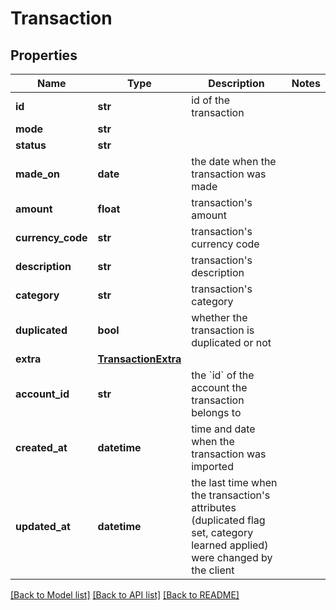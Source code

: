 # Transaction

## Properties
Name | Type | Description | Notes
------------ | ------------- | ------------- | -------------
**id** | **str** | id of the transaction | 
**mode** | **str** |  | 
**status** | **str** |  | 
**made_on** | **date** | the date when the transaction was made | 
**amount** | **float** | transaction&#x27;s amount | 
**currency_code** | **str** | transaction&#x27;s currency code | 
**description** | **str** | transaction&#x27;s description | 
**category** | **str** | transaction&#x27;s category | 
**duplicated** | **bool** | whether the transaction is duplicated or not | 
**extra** | [**TransactionExtra**](TransactionExtra.md) |  | 
**account_id** | **str** | the &#x60;id&#x60; of the account the transaction belongs to | 
**created_at** | **datetime** | time and date when the transaction was imported | 
**updated_at** | **datetime** | the last time when the transaction&#x27;s attributes (duplicated flag set, category learned applied) were changed by the client | 

[[Back to Model list]](../README.md#documentation-for-models) [[Back to API list]](../README.md#documentation-for-api-endpoints) [[Back to README]](../README.md)

